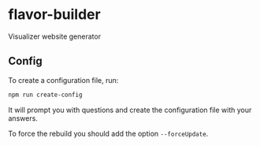 # flavor-builder
Visualizer website generator

## Config
To create a configuration file, run:
```bash
npm run create-config
```
It will prompt you with questions and create the configuration file with your answers.


To force the rebuild you should add the option `--forceUpdate`.
